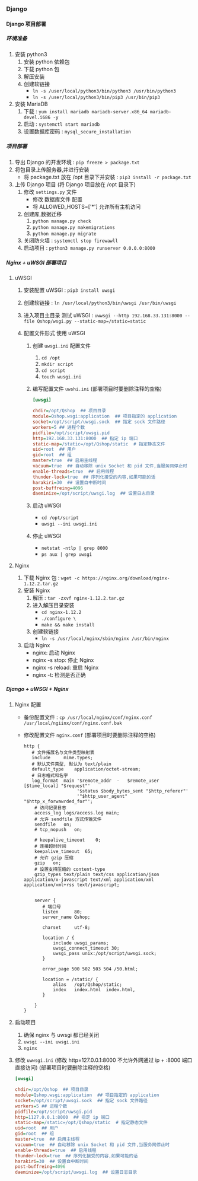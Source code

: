 ### Django

#### Django 项目部署

##### 环境准备

1. 安装 python3
   1. 安装 python 依赖包
   2. 下载 python 包
   3. 解压安装
   4. 创建软链接
      + `ln -s /user/local/python3/bin/python3 /usr/bin/python3`
      + `ln -s /user/local/python3/bin/pip3 /usr/bin/pip3`
2. 安装 MariaDB
   1. 下载 : `yum install mariadb mariadb-server.x86_64 mariadb-devel.i686 -y`
   2. 启动 : `systemctl start mariadb`
   3. 设置数据库密码 : `mysql_secure_installation`

##### 项目部署

1. 导出 Django 的开发环境 : `pip freeze > package.txt`
2. 将包目录上传服务器,并进行安装
   + 将 package.txt 放在 /opt 目录下并安装 : `pip3 install -r package.txt`
3. 上传 Django 项目 (将 Django 项目放在 /opt 目录下)
   1. 修改 `settings.py` 文件
      + 修改 数据库文件 配置
      + 将 ALLOWED_HOSTS=['*'] 允许所有主机访问
   2. 创建库,数据迁移
      1. `python manage.py check`
      2. `python manage.py makemigrations`
      3. `python manage.py migrate`
   3. 关闭防火墙 : `systemctl stop firewawll`
   4. 启动项目 : `python3 manage.py runserver 0.0.0.0:8000`

##### Nginx + uWSGI 部署项目

1. uWSGI

   1. 安装配置 uWSGI : `pip3 install uwsgi`

   2. 创建软链接 : `ln /usr/local/python3/bin/uwsgi /usr/bin/uwsgi`

   3. 进入项目主目录 测试 uWSGI : `uwwsgi --http 192.168.33.131:8000 --file Qshop/wsgi.py --static-map=/static=static`

   4. 配置文件形式 使用 uWSGI

      1. 创建 `uwsgi.ini` 配置文件

         1. `cd /opt`
         2. `mkdir script`
         3. `cd script`
         4. `touch wusgi.ini`

      2. 编写配置文件 `uwshi.ini` (部署项目时要删除注释的空格)

         ```ini
         [uwsgi]
         
         chdir=/opt/Qshop  ## 项目目录
         module=Qshop.wsgi:application  ## 项目指定的 application
         socket=/opt/script/uwsgi.sock  ## 指定 sock 文件路径
         workers=5 ## 进程个数
         pidfile=/opt/script/uwsgi.pid
         http=192.168.33.131:8000  ## 指定 ip 端口
         static-map=/static=/opt/Qshop/static  # 指定静态文件
         uid=root  ## 用户
         gid=root  ## 组
         master=true  ## 启用主线程
         vacuum=true  ## 自动移除 unix Socket 和 pid 文件,当服务网停止时
         enable-threads=true  ## 启用线程
         thunder-lock=true  ## 序列化接受的内容,如果可能的话
         harakiri=30  ## 设置自中断时间
         post-buffreing=4096
         daeminize=/opt/script/uwsgi.log  ## 设置日志目录
         ```

      3. 启动 uWSGI

         + `cd /opt/script`
         + `uwsgi --ini uwsgi.ini`

      4. 停止 uWSGI

         + `netstat -ntlp | grep 8000`
         + `ps aux | grep uwsgi`

2. Nginx

   1. 下载 Nginx 包 : `wget -c https://nginx.org/download/nginx-1.12.2.tar.gz`
   2. 安装 Nginx
      1. 解压 : `tar -zxvf nginx-1.12.2.tar.gz`
      2. 进入解压目录安装
         + `cd nginx-1.12.2`
         + `./configure \`
         + `make && make install`
      3. 创建软链接
         + `ln -s /usr/local/nginx/sbin/nginx /usr/bin/nginx`
   3. 启动 Nginx
      + nginx: 启动 Nginx
      + nginx -s stop: 停止 Nginx
      + nginx -s reload: 重启 Nginx
      + nginx -t: 检测是否正确

##### Django + uWSGI + Nginx

1. Nginx 配置

   + 备份配置文件 : `cp /usr/local/nginx/conf/nginx.conf /usr/local/ngiinx/conf/nginx.conf.bak`

   + 修改配置文件 `nginx.conf` (部署项目时要删除注释的空格)

     ```
     http {
     	# 文件拓展名与文件类型映射表
     	include		mime.types;
     	# 默认文件类型, 默认为 text/plain
     	default_type	application/octet-stream;
     	# 日志格式和名字
     	log_format	main '$remote_addr	-	$remote_user [$time_local] "$request"'
     					 '$status $body_bytes_sent "$http_referer"'
     					 '"$http_user_agent" "$http_x_forwawrded_for"';
         # 访问记录日志
         access_log	logs/access.log	main;
         # 允许 sendfile 方式传输文件
         sendfile	on;
         # tcp_nopush	on;
         
         # keepalive_timeout	0;
         # 连接超时时间
         keepalive_timeout	65;
         # 允许 gzip 压缩
         gzip	on;
         # 设置支持压缩的 content-type
         gzip_types text/plain text/css application/json application/x-javascript text/xml application/xml application/xml+rss text/javascript;
         
         
         server {
         	# 端口号
         	listen		80;
         	server_name	Qshop;
         	
         	charset		utf-8;
         	
         	location / {
         		include uwsgi_params;
         		uwsgi_connect_timeout 30;
         		uwsgi_pass unix:/opt/script/uwsgi.sock;
         	}
         	
         	error_page 500 502 503 504 /50.html;
         	
         	location = /static/ {
         		alias	/opt/Qshop/static;
         		index	index.html	index.html,
         	}
         	
         }
     }
     ```

     

2. 启动项目

   1. 确保 nginx 与 uwsgi 都已经关闭
   2. `uwsgi --ini uwsgi.ini`
   3. `nginx`

3. 修改 `uwwsgi.ini` (修改 http=127.0.0.1:8000 不允许外网通过 ip + :8000 端口直接访问) (部署项目时要删除注释的空格) 

   ```ini
   [uwsgi]
   
   chdir=/opt/Qshop  ## 项目目录
   module=Qshop.wsgi:application  ## 项目指定的 application
   socket=/opt/script/uwsgi.sock  ## 指定 sock 文件路径
   workers=5 ## 进程个数
   pidfile=/opt/script/uwsgi.pid
   http=1127.0.0.1:8000  ## 指定 ip 端口
   static-map=/static=/opt/Qshop/static  # 指定静态文件
   uid=root  ## 用户
   gid=root  ## 组
   master=true  ## 启用主线程
   vacuum=true  ## 自动移除 unix Socket 和 pid 文件,当服务网停止时
   enable-threads=true  ## 启用线程
   thunder-lock=true  ## 序列化接受的内容,如果可能的话
   harakiri=30  ## 设置自中断时间
   post-buffreing=4096
   daeminize=/opt/script/uwsgi.log  ## 设置日志目录
   ```

   

